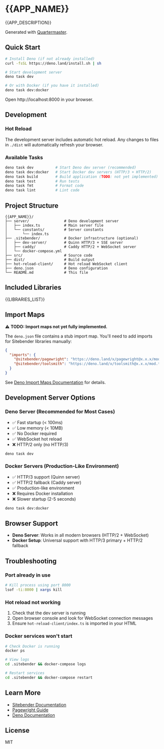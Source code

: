# {{APP_NAME}}

{{APP_DESCRIPTION}}

Generated with [Quartermaster](https://github.com/sitebender/quartermaster).

## Quick Start

```bash
# Install Deno (if not already installed)
curl -fsSL https://deno.land/install.sh | sh

# Start development server
deno task dev

# Or with Docker (if you have it installed)
deno task dev:docker
```

Open http://localhost:8000 in your browser.

## Development

### Hot Reload

The development server includes automatic hot reload. Any changes to files in `./dist` will automatically refresh your browser.

### Available Tasks

```bash
deno task dev          # Start Deno dev server (recommended)
deno task dev:docker   # Start Docker dev servers (HTTP/3 + HTTP/2)
deno task build        # Build application (TODO: not yet implemented)
deno task test         # Run tests
deno task fmt          # Format code
deno task lint         # Lint code
```

## Project Structure

```
{{APP_NAME}}/
├── server/                # Deno development server
│   ├── index.ts           # Main server file
│   └── constants/         # Server constants
│       └── index.ts
├── .sitebender/           # Docker infrastructure (optional)
│   ├── dev-server/        # Quinn HTTP/3 + SSE server
│   ├── caddy/             # Caddy HTTP/2 + WebSocket server
│   └── docker-compose.yml
├── src/                   # Source code
├── dist/                  # Build output
├── hot-reload-client/     # Hot reload WebSocket client
├── deno.json              # Deno configuration
└── README.md              # This file
```

## Included Libraries

{{LIBRARIES_LIST}}

## Import Maps

⚠️ **TODO: Import maps not yet fully implemented.**

The `deno.json` file contains a stub import map. You'll need to add imports for Sitebender libraries manually:

```json
{
  "imports": {
    "@sitebender/pagewright": "https://deno.land/x/pagewright@x.x.x/mod.ts",
    "@sitebender/toolsmith": "https://deno.land/x/toolsmith@x.x.x/mod.ts"
  }
}
```

See [Deno Import Maps Documentation](https://deno.land/manual/basics/import_maps) for details.

## Development Server Options

### Deno Server (Recommended for Most Cases)

- ✅ Fast startup (< 100ms)
- ✅ Low memory (< 10MB)
- ✅ No Docker required
- ✅ WebSocket hot reload
- ❌ HTTP/2 only (no HTTP/3)

```bash
deno task dev
```

### Docker Servers (Production-Like Environment)

- ✅ HTTP/3 support (Quinn server)
- ✅ HTTP/2 fallback (Caddy server)
- ✅ Production-like environment
- ❌ Requires Docker installation
- ❌ Slower startup (2-5 seconds)

```bash
deno task dev:docker
```

## Browser Support

- **Deno Server**: Works in all modern browsers (HTTP/2 + WebSocket)
- **Docker Setup**: Universal support with HTTP/3 primary + HTTP/2 fallback

## Troubleshooting

### Port already in use

```bash
# Kill process using port 8000
lsof -ti:8000 | xargs kill
```

### Hot reload not working

1. Check that the dev server is running
2. Open browser console and look for WebSocket connection messages
3. Ensure `hot-reload-client/index.ts` is imported in your HTML

### Docker services won't start

```bash
# Check Docker is running
docker ps

# View logs
cd .sitebender && docker-compose logs

# Restart services
cd .sitebender && docker-compose restart
```

## Learn More

- [Sitebender Documentation](https://sitebender.io/docs)
- [Pagewright Guide](https://sitebender.io/docs/pagewright)
- [Deno Documentation](https://deno.land/manual)

## License

MIT
